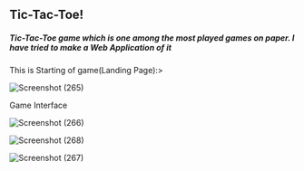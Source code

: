 <h2> Tic-Tac-Toe!</h2>
<h5>Tic-Tac-Toe game which is one among the most played games on paper.
  I have tried to make a Web Application of it</h5>

This is Starting of game(Landing Page):>

![Screenshot (265)](https://user-images.githubusercontent.com/91051576/176990753-5022dc87-0895-46f2-a6a9-4240c8b27ef0.png)

Game Interface

![Screenshot (266)](https://user-images.githubusercontent.com/91051576/176990795-b57cdc1e-9bdb-47d0-a685-2a93c07b899b.png)

![Screenshot (268)](https://user-images.githubusercontent.com/91051576/176990846-54ed4328-2eb6-4172-af9b-92be1b2875b2.png)


![Screenshot (267)](https://user-images.githubusercontent.com/91051576/176990823-a602fc6d-76db-4708-bbe1-28a575b2d2af.png)

